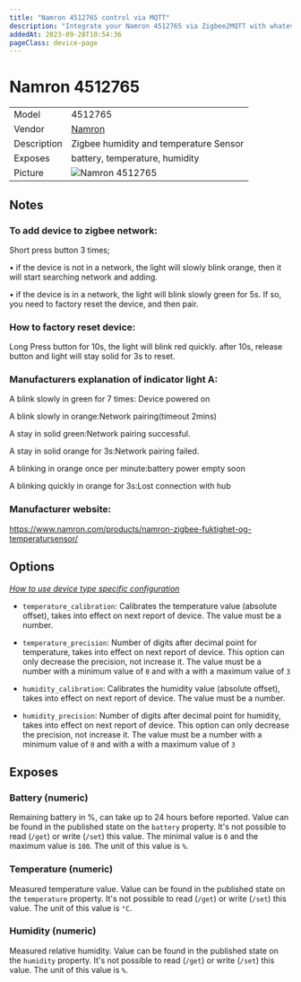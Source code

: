 ```yaml
---
title: "Namron 4512765 control via MQTT"
description: "Integrate your Namron 4512765 via Zigbee2MQTT with whatever smart home infrastructure you are using without the vendor's bridge or gateway."
addedAt: 2023-09-28T10:54:36
pageClass: device-page
---
```


<!-- !!!! -->
<!-- ATTENTION: This file is auto-generated through docgen! -->
<!-- You can only edit the "Notes"-Section between the two comment lines "Notes BEGIN" and "Notes END". -->
<!-- Do not use h1 or h2 heading within "## Notes"-Section. -->
<!-- !!!! -->

# Namron 4512765

|     |     |
|-----|-----|
| Model | 4512765  |
| Vendor  | [Namron](/supported-devices/#v=Namron)  |
| Description | Zigbee humidity and temperature Sensor |
| Exposes | battery, temperature, humidity |
| Picture | ![Namron 4512765](https://www.zigbee2mqtt.io/images/devices/4512765.png) |


<!-- Notes BEGIN: You can edit here. Add "## Notes" headline if not already present. -->
## Notes

### To add device to zigbee network:

Short press button 3 times;

• if the device is not in a network, the light will slowly blink orange, then it will start searching network and adding.

• if the device is in a network, the light will blink slowly green for 5s. If so, you need to factory reset the device, and then pair.

### How to factory reset device:
Long Press button for 10s, the light will blink red quickly.
after 10s, release button and light will stay solid for 3s to reset.

### Manufacturers explanation of indicator light A:

A blink slowly in green for 7 times: Device powered on

A blink slowly in orange:Network pairing(timeout 2mins)

A stay in solid green:Network pairing successful.

A stay in solid orange for 3s:Network pairing failed.

A blinking in orange once per minute:battery power empty soon

A blinking quickly in orange for 3s:Lost connection with hub

### Manufacturer website:

https://www.namron.com/products/namron-zigbee-fuktighet-og-temperatursensor/
<!-- Notes END: Do not edit below this line -->



## Options
*[How to use device type specific configuration](../guide/configuration/devices-groups.md#specific-device-options)*

* `temperature_calibration`: Calibrates the temperature value (absolute offset), takes into effect on next report of device. The value must be a number.

* `temperature_precision`: Number of digits after decimal point for temperature, takes into effect on next report of device. This option can only decrease the precision, not increase it. The value must be a number with a minimum value of `0` and with a with a maximum value of `3`

* `humidity_calibration`: Calibrates the humidity value (absolute offset), takes into effect on next report of device. The value must be a number.

* `humidity_precision`: Number of digits after decimal point for humidity, takes into effect on next report of device. This option can only decrease the precision, not increase it. The value must be a number with a minimum value of `0` and with a with a maximum value of `3`


## Exposes

### Battery (numeric)
Remaining battery in %, can take up to 24 hours before reported.
Value can be found in the published state on the `battery` property.
It's not possible to read (`/get`) or write (`/set`) this value.
The minimal value is `0` and the maximum value is `100`.
The unit of this value is `%`.

### Temperature (numeric)
Measured temperature value.
Value can be found in the published state on the `temperature` property.
It's not possible to read (`/get`) or write (`/set`) this value.
The unit of this value is `°C`.

### Humidity (numeric)
Measured relative humidity.
Value can be found in the published state on the `humidity` property.
It's not possible to read (`/get`) or write (`/set`) this value.
The unit of this value is `%`.

